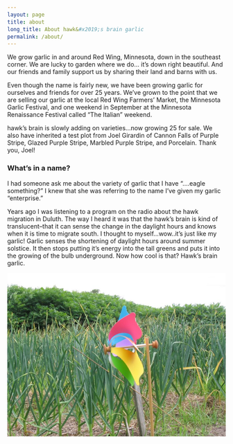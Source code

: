 ```yaml
---
layout: page
title: about
long_title: About hawk&#x2019;s brain garlic
permalink: /about/
---
```

We grow garlic in and around Red Wing, Minnesota, down in the southeast corner. We are lucky to garden where we do… it’s down right beautiful. And our friends and family support us by sharing their land and barns with us.

Even though the name is fairly new, we have been growing garlic for ourselves and friends for over 25 years.  We’ve grown to the point that we are selling our garlic at the local Red Wing Farmers’ Market, the Minnesota Garlic Festival, and  one weekend in September at the Minnesota Renaissance Festival called “The Italian” weekend.

hawk’s brain is slowly adding on varieties…now growing 25 for sale. We also have inherited a test plot from Joel Girardin of Cannon Falls of Purple Stripe, Glazed Purple Stripe, Marbled Purple Stripe, and Porcelain.  Thank you, Joel!

### What’s in a name?

I  had someone ask me about the variety of garlic that I have “….eagle something?” I knew that she was referring to the name I’ve given my garlic “enterprise.”

Years ago I was listening to a program on the radio about the hawk migration in Duluth. The way I heard it was that the hawk’s brain is kind of translucent–that it can sense the change in the daylight hours and knows when it is time to migrate south. I thought to myself…wow..it’s just like my garlic! Garlic senses the shortening of daylight hours around summer solstice. It then stops putting it’s energy into the tall greens and puts it into the growing of the bulb underground. Now how cool is that? Hawk’s brain garlic.

![garlic-2008-014](/wp-content/uploads/2008/12/garlic-2008-014.jpg)